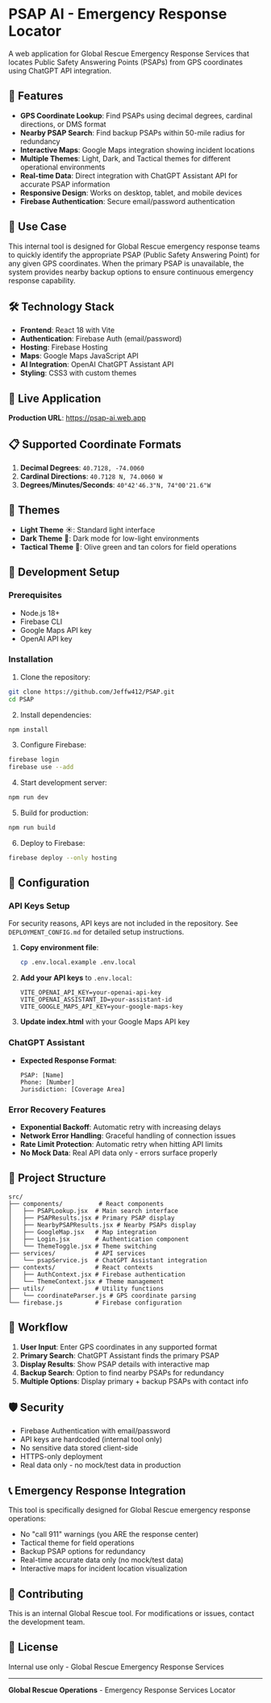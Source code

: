 # PSAP AI - Emergency Response Locator

A web application for Global Rescue Emergency Response Services that locates Public Safety Answering Points (PSAPs) from GPS coordinates using ChatGPT API integration.

## 🚨 Features

- **GPS Coordinate Lookup**: Find PSAPs using decimal degrees, cardinal directions, or DMS format
- **Nearby PSAP Search**: Find backup PSAPs within 50-mile radius for redundancy
- **Interactive Maps**: Google Maps integration showing incident locations
- **Multiple Themes**: Light, Dark, and Tactical themes for different operational environments
- **Real-time Data**: Direct integration with ChatGPT Assistant API for accurate PSAP information
- **Responsive Design**: Works on desktop, tablet, and mobile devices
- **Firebase Authentication**: Secure email/password authentication

## 🎯 Use Case

This internal tool is designed for Global Rescue emergency response teams to quickly identify the appropriate PSAP (Public Safety Answering Point) for any given GPS coordinates. When the primary PSAP is unavailable, the system provides nearby backup options to ensure continuous emergency response capability.

## 🛠 Technology Stack

- **Frontend**: React 18 with Vite
- **Authentication**: Firebase Auth (email/password)
- **Hosting**: Firebase Hosting
- **Maps**: Google Maps JavaScript API
- **AI Integration**: OpenAI ChatGPT Assistant API
- **Styling**: CSS3 with custom themes

## 🚀 Live Application

**Production URL**: https://psap-ai.web.app

## 📋 Supported Coordinate Formats

1. **Decimal Degrees**: `40.7128, -74.0060`
2. **Cardinal Directions**: `40.7128 N, 74.0060 W`
3. **Degrees/Minutes/Seconds**: `40°42'46.3"N, 74°00'21.6"W`

## 🎨 Themes

- **Light Theme** ☀️: Standard light interface
- **Dark Theme** 🌙: Dark mode for low-light environments
- **Tactical Theme** 🎯: Olive green and tan colors for field operations

## 🔧 Development Setup

### Prerequisites
- Node.js 18+
- Firebase CLI
- Google Maps API key
- OpenAI API key

### Installation

1. Clone the repository:
```bash
git clone https://github.com/Jeffw412/PSAP.git
cd PSAP
```

2. Install dependencies:
```bash
npm install
```

3. Configure Firebase:
```bash
firebase login
firebase use --add
```

4. Start development server:
```bash
npm run dev
```

5. Build for production:
```bash
npm run build
```

6. Deploy to Firebase:
```bash
firebase deploy --only hosting
```

## 🔐 Configuration

### API Keys Setup
For security reasons, API keys are not included in the repository. See `DEPLOYMENT_CONFIG.md` for detailed setup instructions.

1. **Copy environment file**:
   ```bash
   cp .env.local.example .env.local
   ```

2. **Add your API keys** to `.env.local`:
   ```env
   VITE_OPENAI_API_KEY=your-openai-api-key
   VITE_OPENAI_ASSISTANT_ID=your-assistant-id
   VITE_GOOGLE_MAPS_API_KEY=your-google-maps-key
   ```

3. **Update index.html** with your Google Maps API key

### ChatGPT Assistant
- **Expected Response Format**:
  ```
  PSAP: [Name]
  Phone: [Number]
  Jurisdiction: [Coverage Area]
  ```

### Error Recovery Features

- **Exponential Backoff**: Automatic retry with increasing delays
- **Network Error Handling**: Graceful handling of connection issues
- **Rate Limit Protection**: Automatic retry when hitting API limits
- **No Mock Data**: Real API data only - errors surface properly

## 📁 Project Structure

```
src/
├── components/          # React components
│   ├── PSAPLookup.jsx  # Main search interface
│   ├── PSAPResults.jsx # Primary PSAP display
│   ├── NearbyPSAPResults.jsx # Nearby PSAPs display
│   ├── GoogleMap.jsx   # Map integration
│   ├── Login.jsx       # Authentication component
│   └── ThemeToggle.jsx # Theme switching
├── services/           # API services
│   └── psapService.js  # ChatGPT Assistant integration
├── contexts/           # React contexts
│   ├── AuthContext.jsx # Firebase authentication
│   └── ThemeContext.jsx # Theme management
├── utils/              # Utility functions
│   └── coordinateParser.js # GPS coordinate parsing
└── firebase.js         # Firebase configuration
```

## 🔄 Workflow

1. **User Input**: Enter GPS coordinates in any supported format
2. **Primary Search**: ChatGPT Assistant finds the primary PSAP
3. **Display Results**: Show PSAP details with interactive map
4. **Backup Search**: Option to find nearby PSAPs for redundancy
5. **Multiple Options**: Display primary + backup PSAPs with contact info

## 🛡 Security

- Firebase Authentication with email/password
- API keys are hardcoded (internal tool only)
- No sensitive data stored client-side
- HTTPS-only deployment
- Real data only - no mock/test data in production

## 📞 Emergency Response Integration

This tool is specifically designed for Global Rescue emergency response operations:
- No "call 911" warnings (you ARE the response center)
- Tactical theme for field operations
- Backup PSAP options for redundancy
- Real-time accurate data only (no mock/test data)
- Interactive maps for incident location visualization

## 🤝 Contributing

This is an internal Global Rescue tool. For modifications or issues, contact the development team.

## 📄 License

Internal use only - Global Rescue Emergency Response Services

---

**Global Rescue Operations** - Emergency Response Services Locator
